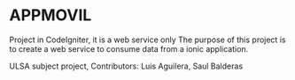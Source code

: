 # APPMOVIL

Project in CodeIgniter, it is a web service only
The purpose of this project is to create a web service to consume data from a ionic application.

ULSA subject project, Contributors: Luis Aguilera, Saul Balderas
